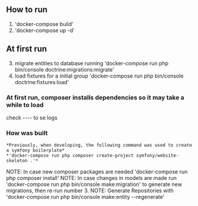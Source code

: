 ## How to run
1. 'docker-compose build' 
2. 'docker-compose up -d'

## At first run
3. migrate entities to database running 'docker-compose run php bin/console doctrine:migrations:migrate'
4. load fixtures for a initial group 'docker-compose run php bin/console doctrine:fixtures:load'

### At first run, composer installs dependencies so it may take a while to load

check ---- to se logs

### How was built
    *Previously, when developing, the following command was used to create a symfony boilerplate*
    *'docker-compose run php composer create-project symfony/website-skeleton .'*

NOTE: In case new composer packages are needed 'docker-compose run php composer install'
NOTE: In case changes in models are made run 'docker-compose run php bin/console make:migration' to generate new migrations, then re-run number 3.
NOTE: Generate Repositories with 'docker-compose run php bin/console make:entity --regenerate'

